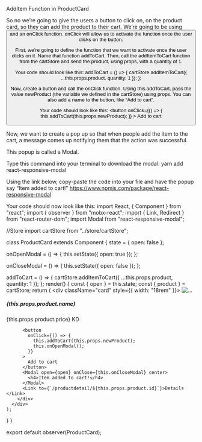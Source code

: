 AddItem Function in ProductCard

So no we’re going to give the users a button to click on, on the product card, so they can add the product to their cart. 
We’re going to be using <button> and an onClick function.
onClick will allow us to activate the function once the user clicks on the button.

First, we’re going to define the function that we want to activate once the user clicks on it. Name that function addToCart.
Then, call the addItemToCart function from the cartStore and send the product, using props, with a quantity of 1.

Your code should look like this:
  addToCart = () => {
    cartStore.addItemToCart({ ...this.props.product, quantity: 1 });
  };

Now, create a button and call the onClick function. Using this.addToCart, pass the value newProduct (the variable we defined in the cartStore) using props.
You can also add a name to the button, like “Add to cart”.

Your code should look like this:
          <button
            onClick={() => {
              this.addToCart(this.props.newProduct);
            }}
          >
            Add to cart
          </button>

Now, we want to create a pop up so that when people add the item to the cart, a message comes up notifying them that the action was successful.

This popup is called a Modal.

Type this command into your terminal to download the modal:
yarn add react-responsive-modal

Using the link below, copy-paste the code into your file and have the popup say “Item added to cart!”
https://www.npmjs.com/package/react-responsive-modal

Your code should now look like this:
import React, { Component } from "react";
import { observer } from "mobx-react";
import { Link, Redirect } from "react-router-dom";
import Modal from "react-responsive-modal";

//Store
import cartStore from "../store/cartStore";

class ProductCard extends Component {
  state = {
    open: false
  };

  onOpenModal = () => {
    this.setState({ open: true });
  };

  onCloseModal = () => {
    this.setState({ open: false });
  };

  addToCart = () => {
    cartStore.addItemToCart({ ...this.props.product, quantity: 1 });
  };
  render() {
    const { open } = this.state;
    const { product } = cartStore;
    return (
      <div className="card" style={{ width: "18rem" }}>
        <img
          src={this.props.product.imageUrl}
          className="card-img-top"
          alt="..."
        />
        <div className="card-body">
          <h5 className="card-title">{this.props.product.name}</h5>
          <p className="card-text">{this.props.product.price} KD</p>

          <button
            onClick={() => {
              this.addToCart(this.props.newProduct);
              this.onOpenModal();
            }}
          >
            Add to cart
          </button>
          <Modal open={open} onClose={this.onCloseModal} center>
            <h4>Item added to cart!</h4>
          </Modal>
          <Link to={`/productdetail/${this.props.product.id}`}>Details </Link>
        </div>
      </div>
    );
  }
}

export default observer(ProductCard);
